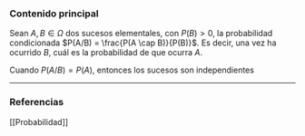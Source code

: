 ### Contenido principal

Sean $A, B \in \Omega$ dos sucesos elementales, con $P(B) > 0$, la probabilidad condicionada $P(A/B) = \frac{P(A \cap B)}{P(B)}$. Es decir, una vez ha ocurrido $B$, cuál es la probabilidad de que ocurra $A$.

Cuando $P(A/B) = P(A$), entonces los sucesos son independientes


--- 
### Referencias
[[Probabilidad]]